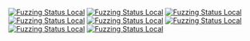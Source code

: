 [![Fuzzing Status Local](https://workerTmp.github.io/liossa_2/rowpowerdns/notFind.svg)](https://github.com/)
[![Fuzzing Status Local](https://workerTmp.github.io/liossa_2/rowpowerdns/fuzz_target_zoneparsertng.svg)](https://github.com/)
[![Fuzzing Status Local](https://workerTmp.github.io/liossa_2/rowpowerdns/fuzz_target_moadnsparser.svg)](https://github.com/)
[![Fuzzing Status Local](https://workerTmp.github.io/liossa_2/rowpowerdns/fuzz_target_packetcache.svg)](https://github.com/)
[![Fuzzing Status Local](https://workerTmp.github.io/liossa_2/rowpowerdns/fuzz_target_dnsdistcache.svg)](https://github.com/)
[![Fuzzing Status Local](https://workerTmp.github.io/liossa_2/rowpowerdns/llvm-symbolizer.svg)](https://github.com/)
[![Fuzzing Status Local](https://workerTmp.github.io/liossa_2/rowpowerdns/fuzz_target_proxyprotocol.svg)](https://github.com/)
[![Fuzzing Status Local](https://workerTmp.github.io/liossa_2/rowpowerdns/fuzz_target_dnslabeltext_parseRFC1035CharString.svg)](https://github.com/)
